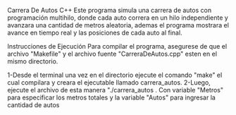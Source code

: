 Carrera De Autos C++
Este programa simula una carrera de autos con programación multihilo, donde cada auto correra en un hilo independiente y avanzara una cantidad de metros aleatoria, ademas el programa mostrara el avance en tiempo real y las posiciones de cada auto al final. 


Instrucciones de Ejecución
Para compilar el programa, asegurese de que el archivo  "Makefile" y el archivo fuente "CarreraDeAutos.cpp" esten en el mismo directorio.

1-Desde el terminal una vez en el directorio ejecute el comando "make" el cual compilara y creara el ejecutable llamado carrera_autos.
2-Luego, ejecute el archivo de esta manera "./carrera_autos <Metros> <Autos>. Con variable "Metros" para especificar los metros totales y la variable "Autos" para ingresar la cantidad de autos
